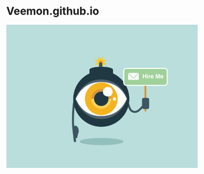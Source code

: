 # Veemon.github.io
![Graphic Depiction of My Reality](https://github.com/Veemon/Veemon.github.io/raw/master/eldritch-truths/boi.gif "I engineer good.")
